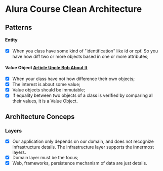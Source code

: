 # Alura Course Clean Architecture

## Patterns

#### Entity

- [x] When you class have some kind of "identification" like id or cpf. So you have how diff two or more 
objects based in one or more attributes;

#### Value Object [Article Uncle Bob About It](https://martinfowler.com/bliki/ValueObject.html)

- [x] When your class have not how difference their own objects;
- [x] The interest is about some value;
- [x] Value objects should be immutable;
- [x] If equality between two objects of a class is verified by comparing all their values, it is a Value Object.

## Architecture Conceps

### Layers

- [x] Our application only depends on our domain, and does not recognize infrastructure details. The infrastructure layer supports the innermost layers.
- [x] Domain layer must be the focus;
- [x] Web, frameworks, persistence mechanism of data are just details.